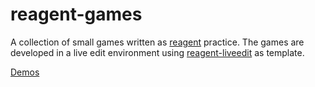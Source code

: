 # reagent-games

A collection of small games written as [reagent](https://github.com/reagent-project/reagent) practice. The games are developed in a live edit environment using [reagent-liveedit](https://github.com/ejlo/reagent-liveedit) as template.
 
[Demos](http://ejlo.github.io/reagent-games/)
